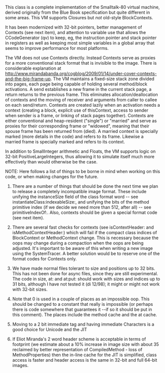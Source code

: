 This class is a complete implementation of the Smalltalk-80 virtual machine, derived originally from the Blue Book specification but quite different in some areas.  This VM supports Closures but *not* old-style BlockContexts.

It has been modernized with 32-bit pointers, better management of Contexts (see next item), and attention to variable use that allows the CCodeGenerator (qv) to keep, eg, the instruction pointer and stack pointer in registers as well as keeping most simple variables in a global array that seems to improve performance for most platforms.

The VM does not use Contexts directly.  Instead Contexts serve as proxies for a more conventional stack format that is invisible to the image.  There is considerable explanation at http://www.mirandabanda.org/cogblog/2009/01/14/under-cover-contexts-and-the-big-frame-up.  The VM maintains a fixed-size stack zone divided into pages, each page being capable of holding several method/block activations.  A send establishes a new frame in the current stack page, a return returns to the previous frame.  This eliminates allocation/deallocation of contexts and the moving of receiver and arguments from caller to callee on each send/return.  Contexts are created lazily when an activation needs a context (creating a block, explicit use of thisContext, access to sender when sender is a frame, or linking of stack pages together).  Contexts are either conventional and heap-resident ("single") or "married" and serve as proxies for their corresponding frame or "widowed", meaning that their spouse frame has been returned from (died).  A married context is specially marked (more details in the code) and refers to its frame.  Likewise a married frame is specially marked and refers to its context.

In addition to SmallInteger arithmetic and Floats, the VM supports logic on 32-bit PositiveLargeIntegers, thus allowing it to simulate itself much more effectively than would otherwise be the case.

NOTE:  Here follows a list of things to be borne in mind when working on this code, or when making changes for the future.

1.  There are a number of things that should be done the next time we plan to release a completely incompatible image format.  These include unifying the instanceSize field of the class format word -- see instantiateClass:indexableSize:, and unifying the bits of the method primitive index (if we decide we need more than 512, after all) -- see primitiveIndexOf:.  Also, contexts should be given a special format code (see next item).

2.  There are several fast checks for contexts (see isContextHeader: and isMethodContextHeader:) which will fail if the compact class indices of BlockContext or MethodContext change.  This is necessary because the oops may change during a compaction when the oops are being adjusted.  It's important to be aware of this when writing a new image using the SystemTracer.  A better solution would be to reserve one of the format codes for Contexts only.

3.  We have made normal files tolerant to size and positions up to 32 bits.  This has not been done for async files, since they are still experimental.  The code in size, at: and at:put: should work with sizes and indices up to 31 bits, although I have not tested it (di 12/98); it might or might not work with 32-bit sizes.

4.  Note that 0 is used in a couple of places as an impossible oop.  This should be changed to a constant that really is impossible (or perhaps there is code somewhere that guarantees it --if so it should be put in this comment).  The places include the method cache and the at cache.

5. Moving to a 2 bit immediate tag and having immediate Characters is a good choice for Unicode and the JIT

6.  If Eliot Miranda's 2 word header scheme is acceptable in terms of footprint (we estimate about a 10% increase in image size with about 35 reclaimed by better representation of CompiledMethod - loss of MethodProperties) then the in-line cache for the JIT is simplified, class access is faster and header access is the same in 32-bit and full 64-bit images.

